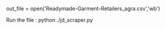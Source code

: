 



out_file = open('Readymade-Garment-Retailers_agra.csv','wb')

Run the file : python ./jd_scraper.py
